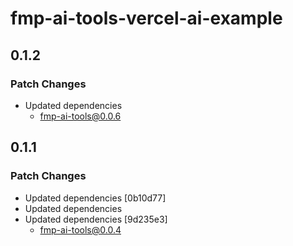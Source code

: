 # fmp-ai-tools-vercel-ai-example

## 0.1.2

### Patch Changes

- Updated dependencies
  - fmp-ai-tools@0.0.6

## 0.1.1

### Patch Changes

- Updated dependencies [0b10d77]
- Updated dependencies
- Updated dependencies [9d235e3]
  - fmp-ai-tools@0.0.4
